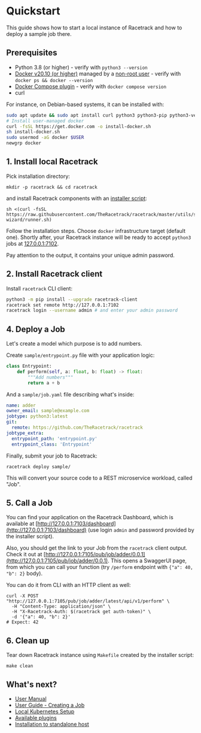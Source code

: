 # Quickstart

This guide shows how to start a local instance of Racetrack
and how to deploy a sample job there.

## Prerequisites

- Python 3.8 (or higher) - verify with `python3 --version`
- [Docker v20.10 (or higher)](https://docs.docker.com/engine/install/ubuntu/)
  managed by a [non-root user](https://docs.docker.com/engine/install/linux-postinstall/#manage-docker-as-a-non-root-user) -
  verify with `docker ps && docker --version`
- [Docker Compose plugin](https://docs.docker.com/compose/install/linux/#install-using-the-repository) -
  verify with `docker compose version`
- curl

For instance, on Debian-based systems, it can be installed with:
```sh
sudo apt update && sudo apt install curl python3 python3-pip python3-venv
# Install user-managed docker
curl -fsSL https://get.docker.com -o install-docker.sh
sh install-docker.sh
sudo usermod -aG docker $USER
newgrp docker
```

## 1. Install local Racetrack

Pick installation directory:
```shell
mkdir -p racetrack && cd racetrack
```

and install Racetrack components with an [installer script](https://github.com/TheRacetrack/racetrack/blob/master/utils/standalone-wizard/wizard.py):
```shell
sh <(curl -fsSL https://raw.githubusercontent.com/TheRacetrack/racetrack/master/utils/standalone-wizard/runner.sh)
```

Follow the installation steps.
Choose `docker` infrastructure target (default one).
Shortly after, your Racetrack instance will be ready to accept `python3` jobs at [127.0.0.1:7102](http://127.0.0.1:7102).

Pay attention to the output, it contains your unique admin password.

## 2. Install Racetrack client

Install `racetrack` CLI client:
```sh
python3 -m pip install --upgrade racetrack-client
racetrack set remote http://127.0.0.1:7102
racetrack login --username admin # and enter your admin password
```

## 4. Deploy a Job

Let's create a model which purpose is to add numbers.

Create `sample/entrypoint.py` file with your application logic:
```python
class Entrypoint:
    def perform(self, a: float, b: float) -> float:
        """Add numbers"""
        return a + b
```

And a `sample/job.yaml` file describing what's inside:

```yaml
name: adder
owner_email: sample@example.com
jobtype: python3:latest
git:
  remote: https://github.com/TheRacetrack/racetrack
jobtype_extra:
  entrypoint_path: 'entrypoint.py'
  entrypoint_class: 'Entrypoint'
```

Finally, submit your job to Racetrack:
```shell
racetrack deploy sample/
```

This will convert your source code to a REST microservice workload, called "Job".

## 5. Call a Job

You can find your application on the Racetrack Dashboard,
which is available at [http://127.0.0.1:7103/dashboard](http://127.0.0.1:7103/dashboard)
(use login `admin` and password provided by the installer script).

Also, you should get the link to your Job from the `racetrack` client output.
Check it out at [http://127.0.0.1:7105/pub/job/adder/0.0.1](http://127.0.0.1:7105/pub/job/adder/0.0.1).
This opens a SwaggerUI page, from which you can call your function
(try `/perform` endpoint with `{"a": 40, "b": 2}` body).

You can do it from CLI with an HTTP client as well:
```shell
curl -X POST "http://127.0.0.1:7105/pub/job/adder/latest/api/v1/perform" \
  -H "Content-Type: application/json" \
  -H "X-Racetrack-Auth: $(racetrack get auth-token)" \
  -d '{"a": 40, "b": 2}'
# Expect: 42
```

## 6. Clean up

Tear down Racetrack instance using `Makefile` created by the installer script:
```shell
make clean
```

## What's next?

- [User Manual](./user/user-guide-1.md)
- [User Guide - Creating a Job](./user/user-guide-2.md)
- [Local Kubernetes Setup](./deployment/local-kubernetes-setup.md)
- [Available plugins](./user/available-plugins.md)
- [Installation to standalone host](./deployment/standalone-host.md)
